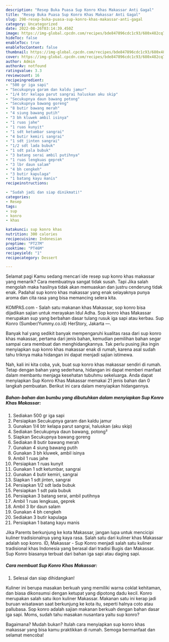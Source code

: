 ```yaml
---
description: "Resep Buka Puasa Sup Konro Khas Makassar Anti Gagal"
title: "Resep Buka Puasa Sup Konro Khas Makassar Anti Gagal"
slug: 298-resep-buka-puasa-sup-konro-khas-makassar-anti-gagal
category: Uncategorized
date: 2022-08-26T03:14:39.450Z
image: https://img-global.cpcdn.com/recipes/bde847896cdc1c93/680x482cq70/sup-konro-khas-makassar-foto-resep-utama.jpg
hideToc: false
enableToc: true
enableTocContent: false
thumbnail: https://img-global.cpcdn.com/recipes/bde847896cdc1c93/680x482cq70/sup-konro-khas-makassar-foto-resep-utama.jpg
cover: https://img-global.cpcdn.com/recipes/bde847896cdc1c93/680x482cq70/sup-konro-khas-makassar-foto-resep-utama.jpg
author: Admin
authorAv: notfound
ratingvalue: 3.3
reviewcount: 16
recipeingredient:
- "500 gr iga sapi"
- "Secukupnya garam dan kaldu jamur"
- "1/4 btr kelapa parut sangrai haluskan aku skip"
- "Secukupnya daun bawang potong"
- "Secukupnya bawang goreng"
- "8 butir bawang merah"
- "4 siung bawang putih"
- "3 bh kluwek ambil isinya"
- "1 ruas jahe"
- "1 ruas kunyit"
- "1 sdt ketumbar sangrai"
- "4 butir kemiri sangrai"
- "1 sdt jinten sangrai"
- "1/2 sdt lada bubuk"
- "1 sdt pala bubuk"
- "3 batang serai ambil putihnya"
- "1 ruas lengkuas geprek"
- "3 lbr daun salam"
- "4 bh cengkeh"
- "3 butir kapulaga"
- "1 batang kayu manis"
recipeinstructions:

- "Sudah jadi dan siap dinikmati!"
categories:
- Resep
tags:
- sup
- konro
- khas

katakunci: sup konro khas 
nutrition: 300 calories
recipecuisine: Indonesian
preptime: "PT27M"
cooktime: "PT46M"
recipeyield: "1"
recipecategory: Dessert

---
```



Selamat pagi Kamu sedang mencari ide resep sup konro khas makassar yang menarik? Cara membuatnya sangat tidak susah. Tapi Jika salah mengolah maka hasilnya tidak akan memuaskan dan justru cenderung tidak enak. Padahal sup konro khas makassar yang enak selayaknya punya aroma dan cita rasa yang bisa memancing selera kita.


KOMPAS.com - Salah satu makanan khas Makassar, sop konro bisa dijadikan sajian untuk merayakan Idul Adha. Sop konro khas Makassar merupakan sup yang berbahan dasar tulang rusuk iga sapi atau kerbau. Sup Konro (Sumber/Yummy.co.id) HerStory, Jakarta —.

Banyak hal yang sedikit banyak mempengaruhi kualitas rasa dari sup konro khas makassar, pertama dari jenis bahan, kemudian pemilihan bahan segar sampai cara membuat dan menghidangkannya. Tak perlu pusing jika ingin menyiapkan sup konro khas makassar enak di rumah, karena asal sudah tahu triknya maka hidangan ini dapat menjadi sajian istimewa.


Nah, kali ini kita coba, yuk, buat sup konro khas makassar sendiri di rumah. Tetap dengan bahan yang sederhana, hidangan ini dapat memberi manfaat dalam membantu menjaga kesehatan tubuhmu sekeluarga. Anda dapat menyiapkan Sup Konro Khas Makassar memakai 21 jenis bahan dan 0 langkah pembuatan. Berikut ini cara dalam menyiapkan hidangannya.

<!--inarticleads1-->

##### Bahan-bahan dan bumbu yang dibutuhkan dalam menyiapkan Sup Konro Khas Makassar:

1. Sediakan 500 gr iga sapi
1. Persiapkan Secukupnya garam dan kaldu jamur
1. Gunakan 1/4 btr kelapa parut sangrai, haluskan (aku skip)
1. Sediakan Secukupnya daun bawang, potong²
1. Siapkan Secukupnya bawang goreng
1. Sediakan 8 butir bawang merah
1. Gunakan 4 siung bawang putih
1. Gunakan 3 bh kluwek, ambil isinya
1. Ambil 1 ruas jahe
1. Persiapkan 1 ruas kunyit
1. Gunakan 1 sdt ketumbar, sangrai
1. Gunakan 4 butir kemiri, sangrai
1. Siapkan 1 sdt jinten, sangrai
1. Persiapkan 1/2 sdt lada bubuk
1. Persiapkan 1 sdt pala bubuk
1. Persiapkan 3 batang serai, ambil putihnya
1. Ambil 1 ruas lengkuas, geprek
1. Ambil 3 lbr daun salam
1. Gunakan 4 bh cengkeh
1. Sediakan 3 butir kapulaga
1. Persiapkan 1 batang kayu manis


Jika Parents berkunjung ke kota Makassar, jangan lupa untuk mencicipi kuliner tradisionalnya yang kaya rasa. Salah satu dari kuliner khas Makassar adalah sop konro. ID, Makassar - Sup Konro menjadi salah satu kuliner tradisional khas Indonesia yang berasal dari tradisi Bugis dan Makassar. Sup Konro biasanya terbuat dari bahan iga sapi atau daging sapi. 

<!--inarticleads2-->

##### Cara membuat Sup Konro Khas Makassar:


1. Selesai dan siap dihidangkan!

Kuliner ini berupa masakan berkuah yang memiliki warna coklat kehitaman, dan biasa dikonsumsi dengan ketupat yang dipotong dadu kecil. Konro merupakan salah satu ikon kuliner Makassar. Makanan satu ini kerap jadi buruan wisatawan saat berkunjung ke kota itu, seperti halnya coto atau pallubasa. Sop konro adalah sajian makanan berkuah dengan bahan dasar iga sapi. Moms, sudah tahu masakan nusantara yaitu sup konro? 

Bagaimana? Mudah bukan? Itulah cara menyiapkan sup konro khas makassar yang bisa kamu praktikkan di rumah. Semoga bermanfaat dan selamat mencoba!
